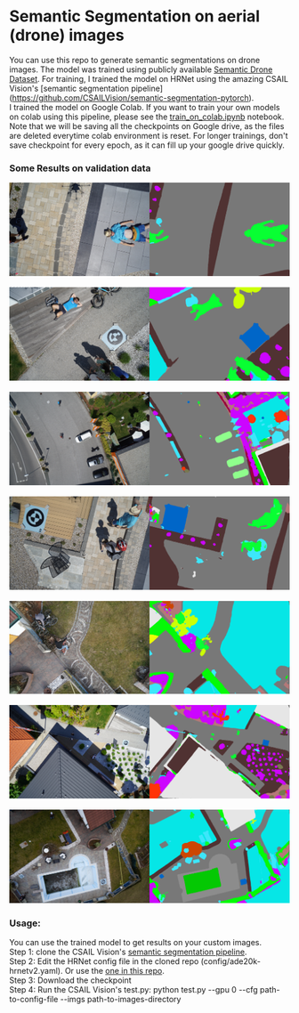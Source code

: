 # Semantic Segmentation on aerial (drone) images

You can use this repo to generate semantic segmentations on drone images. The model was trained using publicly available [Semantic Drone Dataset](http://dronedataset.icg.tugraz.at/). For training, I trained the model on HRNet using the amazing CSAIL Vision's [semantic segmentation pipeline] (https://github.com/CSAILVision/semantic-segmentation-pytorch). <br>
I trained the model on Google Colab. If you want to train your own models on colab using this pipeline, please see the [train_on_colab.ipynb](train_on_colab.ipynb) notebook. Note that we will be saving all the checkpoints on Google drive, as the files are deleted everytime colab environment is reset. For longer trainings, don't save checkpoint for every epoch, as it can fill up your google drive quickly.

### Some Results on validation data
![result 1](./results/042.png) <br> <br>
![result 2](./results/057.png) <br> <br>
![result 3](./results/004.png) <br> <br>
![result 4](./results/028.png) <br> <br>
![result 5](./results/003.png) <br> <br>
![result 6](./results/005.png) <br> <br>
![result 7](./results/015.png)
 
 
### Usage:
You can use the trained model to get results on your custom images. <br>
Step 1: clone the CSAIL Vision's [semantic segmentation pipeline](https://github.com/CSAILVision/semantic-segmentation-pytorch). <br>
Step 2: Edit the HRNet config file in the cloned repo (config/ade20k-hrnetv2.yaml). Or use the [one in this repo](./config/aerial-sseg.yaml). <br>
Step 3: Download the checkpoint <br>
Step 4: Run the CSAIL Vision's test.py: python test.py --gpu 0 --cfg path-to-config-file --imgs path-to-images-directory
